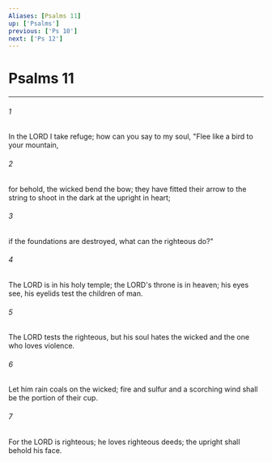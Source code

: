 ```yaml
---
Aliases: [Psalms 11]
up: ['Psalms']
previous: ['Ps 10']
next: ['Ps 12']
---
```

# Psalms 11
***



###### 1 
In the LORD I take refuge; how can you say to my soul, "Flee like a bird to your mountain, 

###### 2 
for behold, the wicked bend the bow; they have fitted their arrow to the string to shoot in the dark at the upright in heart; 

###### 3 
if the foundations are destroyed, what can the righteous do?" 

###### 4 
The LORD is in his holy temple; the LORD's throne is in heaven; his eyes see, his eyelids test the children of man. 

###### 5 
The LORD tests the righteous, but his soul hates the wicked and the one who loves violence. 

###### 6 
Let him rain coals on the wicked; fire and sulfur and a scorching wind shall be the portion of their cup. 

###### 7 
For the LORD is righteous; he loves righteous deeds; the upright shall behold his face.
